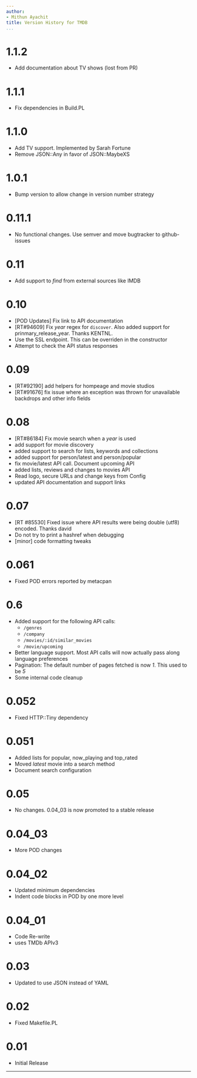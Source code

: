 ```yaml
---
author:
- Mithun Ayachit
title: Version History for TMDB
...
```


# 1.1.2

-   Add documentation about TV shows (lost from PR)

# 1.1.1

-   Fix dependencies in Build.PL

# 1.1.0

-   Add TV support. Implemented by Sarah Fortune
-   Remove JSON::Any in favor of JSON::MaybeXS

# 1.0.1

-   Bump version to allow change in version number strategy

# 0.11.1

-   No functional changes. Use semver and move bugtracker to
    github-issues

# 0.11

-   Add support to *find* from external sources like IMDB

# 0.10

-   [POD Updates] Fix link to API documentation
-   [RT\#94609] Fix *year* regex for `discover`. Also added support for
    prinmary\_release\_year. Thanks KENTNL.
-   Use the SSL endpoint. This can be overriden in the constructor
-   Attempt to check the API status responses

# 0.09

-   [RT\#92190] add helpers for hompeage and movie studios
-   [RT\#91676] fix issue where an exception was thrown for unavailable
    backdrops and other info fields

# 0.08

-   [RT\#86184] Fix movie search when a *year* is used
-   add support for movie discovery
-   added support to search for lists, keywords and collections
-   added support for person/latest and person/popular
-   fix movie/latest API call. Document upcoming API
-   added lists, reviews and changes to movies API
-   Read logo, secure URLs and change keys from Config
-   updated API documentation and support links

# 0.07

-   [RT \#85530] Fixed issue where API results were being double (utf8)
    encoded. Thanks david
-   Do not try to print a hashref when debugging
-   [minor] code formatting tweaks

# 0.061

-   Fixed POD errors reported by metacpan

# 0.6

-   Added support for the following API calls:
    -   `/genres`
    -   `/company`
    -   `/movies/:id/similar_movies`
    -   `/movie/upcoming`
-   Better language support. Most API calls will now actually pass along
    language preferences
-   Pagination: The default number of pages fetched is now *1*. This
    used to be *5*
-   Some internal code cleanup

# 0.052

-   Fixed HTTP::Tiny dependency

# 0.051

-   Added lists for popular, now\_playing and top\_rated
-   Moved *latest* movie into a search method
-   Document search configuration

# 0.05

-   No changes. 0.04\_03 is now promoted to a stable release

# 0.04\_03

-   More POD changes

# 0.04\_02

-   Updated minimum dependencies
-   Indent code blocks in POD by one more level

# 0.04\_01

-   Code Re-write
-   uses TMDb APIv3

# 0.03

-   Updated to use JSON instead of YAML

# 0.02

-   Fixed Makefile.PL

# 0.01

-   Initial Release

------------------------------------------------------------------------
